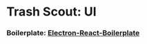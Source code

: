 # Trash Scout: UI

### Boilerplate: [Electron-React-Boilerplate](https://github.com/chentsulin/electron-react-boilerplate)
